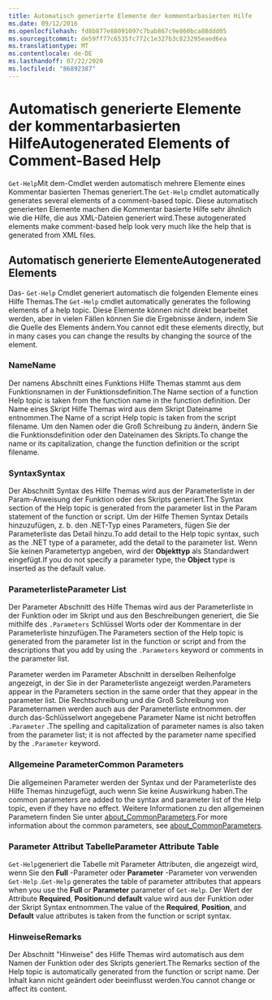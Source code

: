 ```yaml
---
title: Automatisch generierte Elemente der kommentarbasierten Hilfe
ms.date: 09/12/2016
ms.openlocfilehash: fd8b877e88091097c7bab867c9e860bca88ddd05
ms.sourcegitcommit: de59ff77c6535fc772c1e327b3c823295eaed6ea
ms.translationtype: MT
ms.contentlocale: de-DE
ms.lasthandoff: 07/22/2020
ms.locfileid: "86892387"
---
```

# <a name="autogenerated-elements-of-comment-based-help"></a><span data-ttu-id="7e70c-102">Automatisch generierte Elemente der kommentarbasierten Hilfe</span><span class="sxs-lookup"><span data-stu-id="7e70c-102">Autogenerated Elements of Comment-Based Help</span></span>

<span data-ttu-id="7e70c-103">`Get-Help`Mit dem-Cmdlet werden automatisch mehrere Elemente eines Kommentar basierten Themas generiert.</span><span class="sxs-lookup"><span data-stu-id="7e70c-103">The `Get-Help` cmdlet automatically generates several elements of a comment-based topic.</span></span> <span data-ttu-id="7e70c-104">Diese automatisch generierten Elemente machen die Kommentar basierte Hilfe sehr ähnlich wie die Hilfe, die aus XML-Dateien generiert wird.</span><span class="sxs-lookup"><span data-stu-id="7e70c-104">These autogenerated elements make comment-based help look very much like the help that is generated from XML files.</span></span>

## <a name="autogenerated-elements"></a><span data-ttu-id="7e70c-105">Automatisch generierte Elemente</span><span class="sxs-lookup"><span data-stu-id="7e70c-105">Autogenerated Elements</span></span>

<span data-ttu-id="7e70c-106">Das- `Get-Help` Cmdlet generiert automatisch die folgenden Elemente eines Hilfe Themas.</span><span class="sxs-lookup"><span data-stu-id="7e70c-106">The `Get-Help` cmdlet automatically generates the following elements of a help topic.</span></span> <span data-ttu-id="7e70c-107">Diese Elemente können nicht direkt bearbeitet werden, aber in vielen Fällen können Sie die Ergebnisse ändern, indem Sie die Quelle des Elements ändern.</span><span class="sxs-lookup"><span data-stu-id="7e70c-107">You cannot edit these elements directly, but in many cases you can change the results by changing the source of the element.</span></span>

### <a name="name"></a><span data-ttu-id="7e70c-108">Name</span><span class="sxs-lookup"><span data-stu-id="7e70c-108">Name</span></span>

<span data-ttu-id="7e70c-109">Der namens Abschnitt eines Funktions Hilfe Themas stammt aus dem Funktionsnamen in der Funktionsdefinition.</span><span class="sxs-lookup"><span data-stu-id="7e70c-109">The Name section of a function Help topic is taken from the function name in the function definition.</span></span> <span data-ttu-id="7e70c-110">Der Name eines Skript Hilfe Themas wird aus dem Skript Dateiname entnommen.</span><span class="sxs-lookup"><span data-stu-id="7e70c-110">The Name of a script Help topic is taken from the script filename.</span></span> <span data-ttu-id="7e70c-111">Um den Namen oder die Groß Schreibung zu ändern, ändern Sie die Funktionsdefinition oder den Dateinamen des Skripts.</span><span class="sxs-lookup"><span data-stu-id="7e70c-111">To change the name or its capitalization, change the function definition or the script filename.</span></span>

### <a name="syntax"></a><span data-ttu-id="7e70c-112">Syntax</span><span class="sxs-lookup"><span data-stu-id="7e70c-112">Syntax</span></span>

<span data-ttu-id="7e70c-113">Der Abschnitt Syntax des Hilfe Themas wird aus der Parameterliste in der Param-Anweisung der Funktion oder des Skripts generiert.</span><span class="sxs-lookup"><span data-stu-id="7e70c-113">The Syntax section of the Help topic is generated from the parameter list in the Param statement of the function or script.</span></span> <span data-ttu-id="7e70c-114">Um der Hilfe Themen Syntax Details hinzuzufügen, z. b. den .NET-Typ eines Parameters, fügen Sie der Parameterliste das Detail hinzu.</span><span class="sxs-lookup"><span data-stu-id="7e70c-114">To add detail to the Help topic syntax, such as the .NET type of a parameter, add the detail to the parameter list.</span></span> <span data-ttu-id="7e70c-115">Wenn Sie keinen Parametertyp angeben, wird der **Objekttyp** als Standardwert eingefügt.</span><span class="sxs-lookup"><span data-stu-id="7e70c-115">If you do not specify a parameter type, the **Object** type is inserted as the default value.</span></span>

### <a name="parameter-list"></a><span data-ttu-id="7e70c-116">Parameterliste</span><span class="sxs-lookup"><span data-stu-id="7e70c-116">Parameter List</span></span>

<span data-ttu-id="7e70c-117">Der Parameter Abschnitt des Hilfe Themas wird aus der Parameterliste in der Funktion oder im Skript und aus den Beschreibungen generiert, die Sie mithilfe des `.Parameters` Schlüssel Worts oder der Kommentare in der Parameterliste hinzufügen.</span><span class="sxs-lookup"><span data-stu-id="7e70c-117">The Parameters section of the Help topic is generated from the parameter list in the function or script and from the descriptions that you add by using the `.Parameters` keyword or comments in the parameter list.</span></span>

<span data-ttu-id="7e70c-118">Parameter werden im Parameter Abschnitt in derselben Reihenfolge angezeigt, in der Sie in der Parameterliste angezeigt werden.</span><span class="sxs-lookup"><span data-stu-id="7e70c-118">Parameters appear in the Parameters section in the same order that they appear in the parameter list.</span></span> <span data-ttu-id="7e70c-119">Die Rechtschreibung und die Groß Schreibung von Parameternamen werden auch aus der Parameterliste entnommen. der durch das-Schlüsselwort angegebene Parameter Name ist nicht betroffen `.Parameter` .</span><span class="sxs-lookup"><span data-stu-id="7e70c-119">The spelling and capitalization of parameter names is also taken from the parameter list; it is not affected by the parameter name specified by the `.Parameter` keyword.</span></span>

### <a name="common-parameters"></a><span data-ttu-id="7e70c-120">Allgemeine Parameter</span><span class="sxs-lookup"><span data-stu-id="7e70c-120">Common Parameters</span></span>

<span data-ttu-id="7e70c-121">Die allgemeinen Parameter werden der Syntax und der Parameterliste des Hilfe Themas hinzugefügt, auch wenn Sie keine Auswirkung haben.</span><span class="sxs-lookup"><span data-stu-id="7e70c-121">The common parameters are added to the syntax and parameter list of the Help topic, even if they have no effect.</span></span> <span data-ttu-id="7e70c-122">Weitere Informationen zu den allgemeinen Parametern finden Sie unter [about_CommonParameters](/powershell/module/microsoft.powershell.core/about/about_commonparameters).</span><span class="sxs-lookup"><span data-stu-id="7e70c-122">For more information about the common parameters, see [about_CommonParameters](/powershell/module/microsoft.powershell.core/about/about_commonparameters).</span></span>

### <a name="parameter-attribute-table"></a><span data-ttu-id="7e70c-123">Parameter Attribut Tabelle</span><span class="sxs-lookup"><span data-stu-id="7e70c-123">Parameter Attribute Table</span></span>

<span data-ttu-id="7e70c-124">`Get-Help`generiert die Tabelle mit Parameter Attributen, die angezeigt wird, wenn Sie den **Full** -Parameter oder **Parameter** -Parameter von verwenden `Get-Help` .</span><span class="sxs-lookup"><span data-stu-id="7e70c-124">`Get-Help` generates the table of parameter attributes that appears when you use the **Full** or **Parameter** parameter of `Get-Help`.</span></span> <span data-ttu-id="7e70c-125">Der Wert der Attribute **Required**, **Position**und **default** value wird aus der Funktion oder der Skript Syntax entnommen.</span><span class="sxs-lookup"><span data-stu-id="7e70c-125">The value of the **Required**, **Position**, and **Default** value attributes is taken from the function or script syntax.</span></span>

### <a name="remarks"></a><span data-ttu-id="7e70c-126">Hinweise</span><span class="sxs-lookup"><span data-stu-id="7e70c-126">Remarks</span></span>

<span data-ttu-id="7e70c-127">Der Abschnitt "Hinweise" des Hilfe Themas wird automatisch aus dem Namen der Funktion oder des Skripts generiert.</span><span class="sxs-lookup"><span data-stu-id="7e70c-127">The Remarks section of the Help topic is automatically generated from the function or script name.</span></span>
<span data-ttu-id="7e70c-128">Der Inhalt kann nicht geändert oder beeinflusst werden.</span><span class="sxs-lookup"><span data-stu-id="7e70c-128">You cannot change or affect its content.</span></span>
